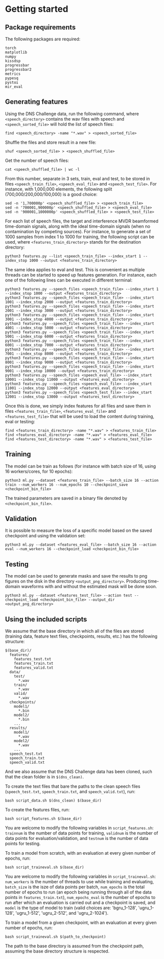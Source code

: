 # Getting started

## Package requirements

The following packages are required:

```
torch
matplotlib
numpy
kissdsp
progressbar
progressbar2
metrics
pypesq
pystoi
mir_eval
```

## Generating features

Using the DNS Challenge data, run the following command, where `<speech_directory>` contains the wav files with speech and `<speech_sorted_file>` will hold the list of speech files:

```
find <speech_directory> -name "*.wav" > <speech_sorted_file>
```

Shuffle the files and store result in a new file:

```
shuf <speech_sorted_file> > <speech_shuffled_file>
```

Get the number of speech files:

```
cat <speech_shuffled_file> | wc -l
```

From this number, separate in 3 sets, train, eval and test, to be stored in files `<speech_train_file>`, `<speech_eval_file>` and `<speech_test_file>`. For instance, with 1,000,000 elements, the following split (700,000/200,000/100,000) is a good choice:

```
sed -n '1,700000p' <speech_shuffled_file> > <speech_train_file>
sed -n '700001,900000p' <speech_shuffled_file> > <speech_eval_file>
sed -n '900001,1000000p' <speech_shuffled_file> > <speech_test_file>
```

For each list of speech files, the target and interference MVDR beamformed time-domain signals, along with the ideal time-domain signals (when no contamination by competing sources). For instance, to generate a set of 1000 samples from index 1 to 1000 for training, the following script can be used, where `<features_train_directory>` stands for the destination directory:

```
python3 features.py --list <speech_train_file> --index_start 1 --index_stop 1000 --output <features_train_directory>
```

The same idea applies to eval and test. This is convenient as multiple threads can be started to speed up features generation. For instance, each one of the following lines can be executed in different terminal:

```
python3 features.py --speech_files <speech_train_file> --index_start 1 --index_stop 1000 --output <features_train_directory>
python3 features.py --speech_files <speech_train_file> --index_start 1001 --index_stop 2000 --output <features_train_directory>
python3 features.py --speech_files <speech_train_file> --index_start 2001 --index_stop 3000 --output <features_train_directory>
python3 features.py --speech_files <speech_train_file> --index_start 3001 --index_stop 4000 --output <features_train_directory>
python3 features.py --speech_files <speech_train_file> --index_start 4001 --index_stop 5000 --output <features_train_directory>
python3 features.py --speech_files <speech_train_file> --index_start 5001 --index_stop 6000 --output <features_train_directory>
python3 features.py --speech_files <speech_train_file> --index_start 6001 --index_stop 7000 --output <features_train_directory>
python3 features.py --speech_files <speech_train_file> --index_start 7001 --index_stop 8000 --output <features_train_directory>
python3 features.py --speech_files <speech_train_file> --index_start 8001 --index_stop 9000 --output <features_train_directory>
python3 features.py --speech_files <speech_train_file> --index_start 9001 --index_stop 10000 --output <features_train_directory>
python3 features.py --speech_files <speech_eval_file> --index_start 10001 --index_stop 11000 --output <features_eval_directory>
python3 features.py --speech_files <speech_eval_file> --index_start 11001 --index_stop 12000 --output <features_eval_directory>
python3 features.py --speech_files <speech_test_file> --index_start 12001 --index_stop 13000 --output <features_test_directory>
```

Once this is done, we simply index features for all files and save them in files `<features_train_file>`, `<features_eval_file>` and `<features_test_file>` that will be used to load the content during training, eval or testing:

```
find <features_train_directory> -name "*.wav" > <features_train_file>
find <features_eval_directory> -name "*.wav" > <features_eval_file>
find <features_test_directory> -name "*.wav" > <features_test_file>
```

## Training

The model can be train as follows (for instance with batch size of 16, using 16 workers/cores, for 10 epochs):

```
python3 ml.py --dataset <features_train_file> --batch_size 16 --action train --num_workers 16 --num_epochs 10 --checkpoint_save <checkpoint_bin_file>
```

The trained parameters are saved in a binary file denoted by `<checkpoint_bin_file>`.

## Validation

It is possible to measure the loss of a specific model based on the saved checkpoint and using the validation set:

```
python3 ml.py --dataset <features_eval_file> --batch_size 16 --action eval --num_workers 16 --checkpoint_load <checkpoint_bin_file>
```

## Testing

The model can be used to generate masks and save the results to png figures on the disk in the directory `<output_png_directory>`. Producing time-domain waveforms with and without the estimated mask will be done soon.

```
python3 ml.py --dataset <features_test_file> --action test --checkpoint_load <checkpoint_bin_file> --output_dir <output_png_directory>
```

## Using the included scripts

We assume that the base directory in which all of the files are stored (training data, feature text files, checkpoints, results, etc.) has the following structure:

```
$(base_dir)/
  features/
    features_test.txt
    features_train.txt
    features_valid.txt
  data/
    test/
      *.wav
    train/
      *.wav
    valid/
      *.wav
  checkpoints/
    model1/
      *.bin
    model2/
      *.bin
    ...
  results/
    model1/
      *.wav
    model2/
      *.wav
    ...
  speech_test.txt
  speech_train.txt
  speech_valid.txt
```

And we also assume that the DNS Challenge data has been cloned, such that the clean folder is in `$(dns_clean)`.

To create the text files that bare the paths to the clean speech files (`speech_test.txt`, `speech_train.txt`, and `speech_valid.txt`), run:
```
bash script_data.sh $(dns_clean) $(base_dir)
```

To create the features files, run:
```
bash script_features.sh $(base_dir)
```

You are welcome to modify the following variables in `script_features.sh`: `trainnum` is the number of data points for training, `validnum` is the number of data points for evaluation/validation, and `testnum` is the number of data points for testing.

To train a model from scratch, with an evaluation at every given number of epochs, run:
```
bash script_traineval.sh $(base_dir)
```

You are welcome to modify the following variables in `script_traineval.sh`: `num_workers` is the number of threads to use while training and evaluating, `batch_size` is the isze of data points per batch, `num_epochs` is the total number of epochs to run (an epoch being running through all of the data points in `features_train.txt`), `num_epochs_eval` is the number of epochs to run after which an evaluation is carried out and a checkpoint is saved, and `model` is the type of model to train (valid choices are: 'bgru_1-128', 'ugru_1-128', 'ugru_1-512', 'ugru_2-512', and 'ugru_2-1024').

To train a model from a given checkpoint, with an evaluation at every given number of epochs, run:
```
bash script_traineval.sh $(path_to_checkpoint)
```

The path to the base directory is assumed from the checkpoint path, assuming the base directory structure is respected.
